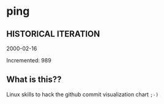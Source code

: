 # ping

## HISTORICAL ITERATION
2000-02-16

Incremented: 989

## What is this?? 
Linux skills to hack the github commit visualization chart `;-)`
